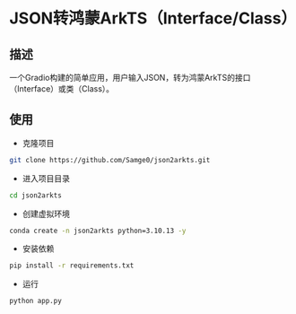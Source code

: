 # JSON转鸿蒙ArkTS（Interface/Class）

## 描述
一个Gradio构建的简单应用，用户输入JSON，转为鸿蒙ArkTS的接口（Interface）或类（Class）。

## 使用

- 克隆项目
```bash
git clone https://github.com/Samge0/json2arkts.git
```

- 进入项目目录
```bash
cd json2arkts
```

- 创建虚拟环境
```bash
conda create -n json2arkts python=3.10.13 -y
```

- 安装依赖
```bash
pip install -r requirements.txt
```

- 运行
```bash
python app.py
```

